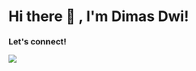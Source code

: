 # Hi there 👋 , I'm Dimas Dwi!

### Let's connect!
<p>
    <a href="https://dimasdwipr.com" target="blank"><img src="https://img.shields.io/badge/Website-https://dimasdwipr.com-green?" /></a>
 
</p>
